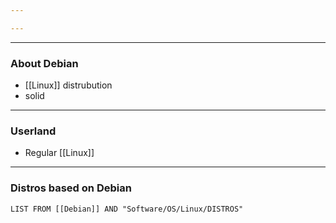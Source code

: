 ```yaml
---

---
```


---

### About Debian

- [[Linux]] distrubution
- solid

---

### Userland

- Regular [[Linux]]

---

### Distros based on Debian

```dataview
LIST FROM [[Debian]] AND "Software/OS/Linux/DISTROS"
```
